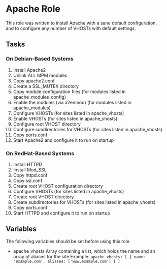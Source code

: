 # Apache Role
This role was written to install Apache with a sane default configuration,
and to configure any number of VHOSTs with default settings.

## Tasks
### On Debian-Based Systems
1. Install Apache2
2. Unlink ALL MPM modules
3. Copy apache2.conf
4. Create a SSL\_MUTEX directory
5. Copy module configuration files (for modules listed in apache\_modules\_config)
6. Enable the modules (via a2enmod) (for modules listed in apache\_modules)
7. Configure VHOSTs (for sites listed in apache\_vhosts)
8. Enable VHOSTs (for sites listed in apache\_vhosts)
9. Configure root VHOST directory
10. Configure subdirectories for VHOSTs (for sites listed in apache\_vhosts)
11. Copy ports.conf
12. Start Apache2 and configure it to run on startup

### On RedHat-Based Systems
1. Install HTTPD
2. Install Mod\_SSL
3. Copy httpd.conf
4. Copy ssl.conf
5. Create root VHOST configuration directory
6. Configure VHOSTs (for sites listed in apache\_vhosts)
7. Create root VHOST directory
8. Create subdirectories for VHOSTs (for sites listed in apache\_vhosts)
9. Copy ports.conf
10. Start HTTPD and configure it to run on startup

## Variables
The following variables should be set before using this role
- apache\_vhosts
  Array containing a list, which holds the name and an array of aliases for the site
  Example:
  `apache_vhosts: [
    {
      name: 'example.com',
      aliases: ['www.example.com']
    }
  ]`
